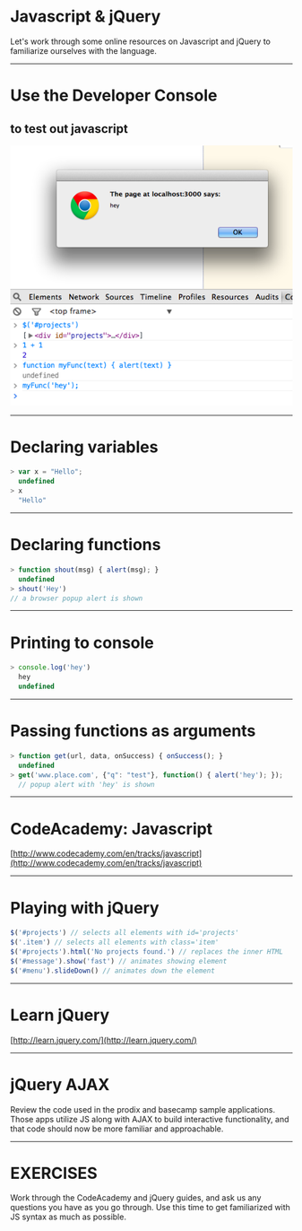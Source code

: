 # Javascript & jQuery

Let's work through some online resources on Javascript and jQuery to familiarize ourselves with the language.

---

# Use the Developer Console
## to test out javascript

![DevConsole](/images/slides/dev-console.png)

---
# Declaring variables

```javascript
> var x = "Hello";
  undefined
> x
  "Hello"
```
---
# Declaring functions

```javascript
> function shout(msg) { alert(msg); }
  undefined
> shout('Hey')
// a browser popup alert is shown
```

---
# Printing to console

```javascript
> console.log('hey')
  hey
  undefined
```
---
# Passing functions as arguments

```javascript
> function get(url, data, onSuccess) { onSuccess(); }
  undefined
> get('www.place.com', {"q": "test"}, function() { alert('hey'); });
  // popup alert with 'hey' is shown
```

---

# CodeAcademy: Javascript

[http://www.codecademy.com/en/tracks/javascript](http://www.codecademy.com/en/tracks/javascript)

---

# Playing with jQuery

```javascript
$('#projects') // selects all elements with id='projects'
$('.item') // selects all elements with class='item'
$('#projects').html('No projects found.') // replaces the inner HTML
$('#message').show('fast') // animates showing element
$('#menu').slideDown() // animates down the element
```

---

# Learn jQuery

[http://learn.jquery.com/](http://learn.jquery.com/)

---

# jQuery AJAX

Review the code used in the prodix and basecamp sample applications. Those apps utilize JS along with AJAX to build interactive functionality, and that code should now be more familiar and approachable.

---
# EXERCISES

Work through the CodeAcademy and jQuery guides, and ask us any questions you have as you go through. Use this time to get familiarized with JS syntax as much as possible.